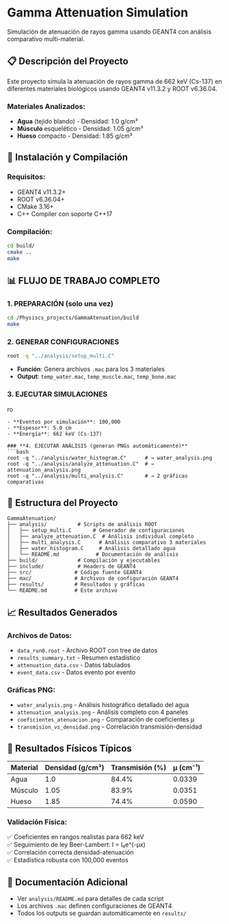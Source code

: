 # Gamma Attenuation Simulation

Simulación de atenuación de rayos gamma usando GEANT4 con análisis comparativo multi-material.

## 📋 Descripción del Proyecto

Este proyecto simula la atenuación de rayos gamma de 662 keV (Cs-137) en diferentes materiales biológicos usando GEANT4 v11.3.2 y ROOT v6.36.04.

### Materiales Analizados:
- **Agua** (tejido blando) - Densidad: 1.0 g/cm³
- **Músculo** esquelético - Densidad: 1.05 g/cm³  
- **Hueso** compacto - Densidad: 1.85 g/cm³

## 🚀 Instalación y Compilación

### Requisitos:
- GEANT4 v11.3.2+
- ROOT v6.36.04+
- CMake 3.16+
- C++ Compiler con soporte C++17

### Compilación:
```bash
cd build/
cmake ..
make
```

## 📊 **FLUJO DE TRABAJO COMPLETO**

### **1. PREPARACIÓN (solo una vez)**
```bash
cd /Physiscs_projects/GammaAtenuation/build
make
```

### **2. GENERAR CONFIGURACIONES**
```bash
root -q "../analysis/setup_multi.C"
```
- **Función**: Genera archivos `.mac` para los 3 materiales
- **Output**: `temp_water.mac`, `temp_muscle.mac`, `temp_bone.mac`

### **3. EJECUTAR SIMULACIONES**
ro
```
- **Eventos por simulación**: 100,000
- **Espesor**: 5.0 cm
- **Energía**: 662 keV (Cs-137)

### **4. EJECUTAR ANÁLISIS (generan PNGs automáticamente)**
```bash
root -q "../analysis/water_histogram.C"      # → water_analysis.png
root -q "../analysis/analyze_attenuation.C"  # → attenuation_analysis.png
root -q "../analysis/multi_analysis.C"       # → 2 gráficas comparativas
```

## 📁 Estructura del Proyecto

```
GammaAtenuation/
├── analysis/          # Scripts de análisis ROOT
│   ├── setup_multi.C       # Generador de configuraciones
│   ├── analyze_attenuation.C  # Análisis individual completo
│   ├── multi_analysis.C      # Análisis comparativo 3 materiales
│   ├── water_histogram.C     # Análisis detallado agua
│   └── README.md            # Documentación de análisis
├── build/             # Compilación y ejecutables
├── include/           # Headers de GEANT4
├── src/              # Código fuente GEANT4
├── mac/              # Archivos de configuración GEANT4
├── results/          # Resultados y gráficas
└── README.md         # Este archivo
```

## 📈 Resultados Generados

### **Archivos de Datos:**
- `data_run0.root` - Archivo ROOT con tree de datos
- `results_summary.txt` - Resumen estadístico
- `attenuation_data.csv` - Datos tabulados
- `event_data.csv` - Datos evento por evento

### **Gráficas PNG:**
- `water_analysis.png` - Análisis histográfico detallado del agua
- `attenuation_analysis.png` - Análisis completo con 4 paneles
- `coeficientes_atenuacion.png` - Comparación de coeficientes μ
- `transmision_vs_densidad.png` - Correlación transmisión-densidad

## 🔬 Resultados Físicos Típicos

| Material | Densidad (g/cm³) | Transmisión (%) | μ (cm⁻¹) |
|----------|------------------|-----------------|-----------|
| Agua     | 1.0             | 84.4%           | 0.0339   |
| Músculo  | 1.05            | 83.9%           | 0.0351   |
| Hueso    | 1.85            | 74.4%           | 0.0590   |

### **Validación Física:**
✅ Coeficientes en rangos realistas para 662 keV  
✅ Seguimiento de ley Beer-Lambert: I = I₀e^(-μx)  
✅ Correlación correcta densidad-atenuación  
✅ Estadística robusta con 100,000 eventos  

## 📖 Documentación Adicional

- Ver `analysis/README.md` para detalles de cada script
- Los archivos `.mac` definen configuraciones de GEANT4
- Todos los outputs se guardan automáticamente en `results/`
